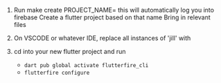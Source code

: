 1. Run make create PROJECT_NAME=<some project name>
    this will automatically log you into firebase
    Create a flutter project based on that name
    Bring in relevant files

2. On VSCODE or whatever IDE, replace all instances of 'jill' with <some project name> 
3. cd into your new flutter project and run
    - `dart pub global activate flutterfire_cli`
    - `flutterfire configure`